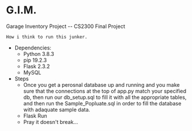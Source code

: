 # G.I.M.
Garage Inventory Project -- CS2300 Final Project

    How i think to run this junker.
- Dependencies:
    - Python 3.8.3
    - pip 19.2.3
    - Flask 2.3.2
    - MySQL
- Steps
    - Once you get a perosnal database up and running and you make sure that the connections at the top of app.py match your specified db, then run our db_setup.sql to fill it with all the appropriate tables, and then run the Sample_Popluate.sql in order to fill the database with adaquate sample data. 
    - Flask Run
    - Pray it doesn't break...
